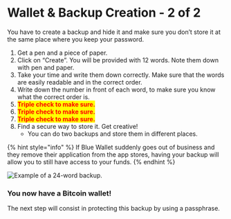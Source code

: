 # Wallet & Backup Creation - 2 of 2

You have to create a backup and hide it and make sure you don’t store it at the same place where you keep your password.

1. Get a pen and a piece of paper.&#x20;
2. Click on “Create”. You will be provided with 12 words. Note them down with pen and paper.
3. Take your time and write them down correctly. Make sure that the words are easily readable and in the correct order.
4. Write down the number in front of each word, to make sure you know what the correct order is.&#x20;
5. <mark style="color:red;">**Triple check to make sure.**</mark>
6. <mark style="color:red;">**Triple check to make sure.**</mark>
7. <mark style="color:red;">**Triple check to make sure.**</mark>
8. Find a secure way to store it. Get creative!
   * You can do two backups and store them in different places.

{% hint style="info" %}
If Blue Wallet suddenly goes out of business and they remove their application from the app stores, having your backup will allow you to still have access to your funds.
{% endhint %}

![Example of a 24-word backup.](../.gitbook/assets/seedphrase.jpg)

### **You now have a Bitcoin wallet!**&#x20;

The next step will consist in protecting this backup by using a passphrase.
